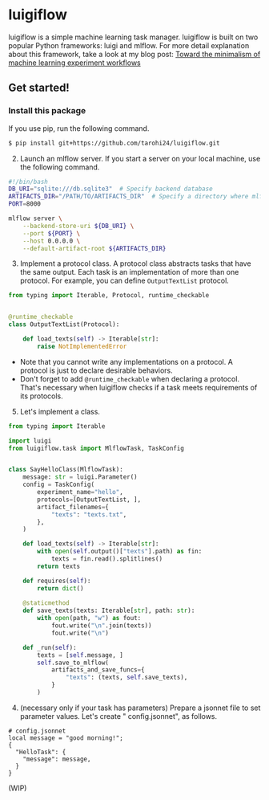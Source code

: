 luigiflow
=====

luigiflow is a simple machine learning task manager. luigiflow is built on two popular Python frameworks: luigi and
mlflow. For more detail explanation about this framework, take a look at my blog post:
[Toward the minimalism of machine learning experiment workflows](https://blog.whiro.me/minimal-ml-experiment-workflows/)

## Get started!

### Install this package

If you use pip, run the following command.

```bash
$ pip install git+https://github.com/tarohi24/luigiflow.git
```

2. Launch an mlflow server. If you start a server on your local machine, use the following command.

```bash
#!/bin/bash 
DB_URI="sqlite:///db.sqlite3"  # Specify backend database
ARTIFACTS_DIR="/PATH/TO/ARTIFACTS_DIR"  # Specify a directory where mlflow saves arfifacts  
PORT=8000

mlflow server \
    --backend-store-uri ${DB_URI} \
    --port ${PORT} \
    --host 0.0.0.0 \
    --default-artifact-root ${ARTIFACTS_DIR}
```

3. Implement a protocol class. A protocol class abstracts tasks that have the same output. Each task is an
   implementation of more than one protocol. For example, you can define `OutputTextList` protocol.

```python
from typing import Iterable, Protocol, runtime_checkable


@runtime_checkable
class OutputTextList(Protocol):

    def load_texts(self) -> Iterable[str]:
        raise NotImplementedError
```

* Note that you cannot write any implementations on a protocol. A protocol is just to declare desirable behaviors.
* Don't forget to add `@runtime_checkable` when declaring a protocol. That's necessary when luigiflow checks if a task
  meets requirements of its protocols.

5. Let's implement a class.

```python
from typing import Iterable

import luigi
from luigiflow.task import MlflowTask, TaskConfig


class SayHelloClass(MlflowTask):
    message: str = luigi.Parameter()
    config = TaskConfig(
        experiment_name="hello",
        protocols=[OutputTextList, ],
        artifact_filenames={
            "texts": "texts.txt",
        },
    )

    def load_texts(self) -> Iterable[str]:
        with open(self.output()["texts"].path) as fin:
            texts = fin.read().splitlines()
        return texts

    def requires(self):
        return dict()
    
    @staticmethod
    def save_texts(texts: Iterable[str], path: str):
        with open(path, "w") as fout:
            fout.write("\n".join(texts))
            fout.write("\n")

    def _run(self):
        texts = [self.message, ]
        self.save_to_mlflow(
            artifacts_and_save_funcs={
                "texts": (texts, self.save_texts),
            }
        )
```

4. (necessary only if your task has parameters) Prepare a jsonnet file to set parameter values. Let's create "
   config.jsonnet", as follows.

```jsonnet
# config.jsonnet
local message = "good morning!";
{
  "HelloTask": {
    "message": message,
  }
}
```

(WIP)